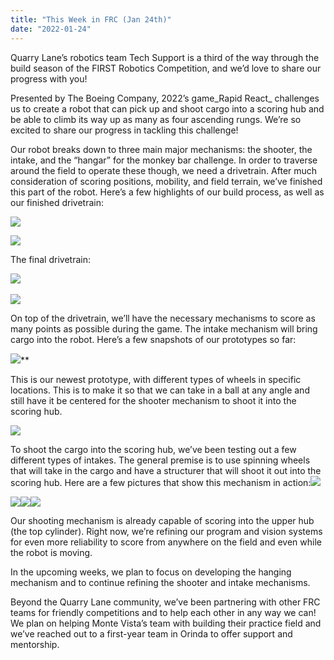 ```yaml
---
title: "This Week in FRC (Jan 24th)"
date: "2022-01-24"
---
```

Quarry Lane’s robotics team Tech Support is a third of the way through the build season of the FIRST Robotics Competition, and we’d love to share our progress with you!


Presented by The Boeing Company, 2022’s game_Rapid React_ challenges us to create a robot that can pick up and shoot cargo into a scoring hub and be able to climb its way up as many as four ascending rungs. We’re so excited to share our progress in tackling this challenge!



Our robot breaks down to three main major mechanisms: the shooter, the intake, and the “hangar” for the monkey bar challenge. In order to traverse around the field to operate these though, we need a drivetrain. After much consideration of scoring positions, mobility, and field terrain, we’ve finished this part of the robot. Here’s a few highlights of our build process, as well as our finished drivetrain:

![](https://lh6.googleusercontent.com/CEQXaPVKvjKLaBac6FEUNukYBs5N_EaVKTAuk8DKBl65mwca1KcbuptG-1ZISoYxLPw0Bsz1TSGFMFKBg79RLXSfwMEX1Zzay1YIafDSdi3LyC-uniDBYZnThs9eEUQ9mDqaFK25)


![](https://lh3.googleusercontent.com/8Lr2izlWf7gA-Hk2s_U_bAyS_z8CQAC9waCXpOLeI8OCRC9iti4cHXo00wnvlRoVn-xhezxCjyjzQo7SrNrf9EEeoFw1O1yFI3pWcvzhgfLKITaGX0oUuaJ2FCyt5QwcE8pvxNZI)  
  
The final drivetrain:

​​![](https://lh3.googleusercontent.com/WlGp9W5JPWb_aFop-g6XMeGxCDSIvLgMYo1yprOnTzLE8PJbI41jGU41cwlXa2aGo2QQ9CBMumhaQfEuOE57gXS3y7S6yOa7T6s9oMd49IDksaMne4sYMt54hUrIHyJc9ZU7dqCa)

![](https://lh5.googleusercontent.com/2sxpWJl_wk5n7MSdRP65lgeia-G_WVzkxv-GyZvbLeTzkPaX0egq20PEYUMXY6mn0WZ4llq38zxFldyIXRS3GT1SrH-Pg2fHrZrSZq2lFiQC-rZyduB_orrihtDy-4iDHg0U2_vc)

On top of the drivetrain, we’ll have the necessary mechanisms to score as many points as possible during the game. The intake mechanism will bring cargo into the robot. Here’s a few snapshots of our prototypes so far:

![](https://lh3.googleusercontent.com/6Nq8ru5PHcaXXdNvkHGHDE3vwgIW5dGdpKsRtqw2beCRyOn9CPu4fe-dbqmInOGB3bJW6eIF9vCKofJlGM8Gr4wr8uUSgTVKtGPUHcP4Zl4yREYoISIZOWi8i4P6D-a9EWJsXogO)**

This is our newest prototype, with different types of wheels in specific locations. This is to make it so that we can take in a ball at any angle and still have it be centered for the shooter mechanism to shoot it into the scoring hub.

![](https://lh4.googleusercontent.com/UZyN-MviN5CygrIHHVBb50-cgIlma8dJyW82fRtFbo0wpQPikSzhmL5nwcoqjZ7HdlfmuCFT4LymSMKtlbd__Ad66IwyukP_vYjmwre8Ro41Icqn6bqwFluZbFIj8XOR2oVu9ZdC)


To shoot the cargo into the scoring hub, we’ve been testing out a few different types of intakes. The general premise is to use spinning wheels that will take in the cargo and have a structurer that will shoot it out into the scoring hub. Here are a few pictures that show this mechanism in action:![](https://lh3.googleusercontent.com/KMmXXUOIqnQyBgTlRHv_TDGV6f6RRIHYKcBy7eX56eH17CMI0wMv9IaV6Xh4UaE3324Wc_Q4QyhZLr_uOXkaWWPaw6x6GpP0jAabDZT4aWr--Yr-MJD-dx_YKZ5aIdZxWTiSfatI)

![](https://lh3.googleusercontent.com/cwcncposKDEayT9lDS5nFJA-BBwSfzuHEvyGUZt2mC-3fUWZb2P7fQ9piRh6IuqC63CKlU3gtVMmNXtJQOhtPGmxtv1vgWUEQcePyE4DnSdnsrS0dVBMM8NkicLkyDp_NOnUykd4)![](https://lh5.googleusercontent.com/UHXSvewu_-3VURxe2qUQ3hFPfv94-3DddiLPZoXyWiqjIA7B3BMFCHvwdxZ4di_Jm0YVtqbI5nCII6uVEzfuRbFqvbqalFO0bGxdtMeiVXH1HWvEOMucLQAv7QpORGpoT9OEL8fR)![](https://lh3.googleusercontent.com/lzyiI9eg5pIVqzJcBy4oTbuWrI525koXVipoSwDuUqXfyi6aunZ8xXHd3RHrEtZh_DQ-DPI7lY5qY5_9IJRBLQQUEWoExSDdlxDi5Y666Bc6HEFlqE_yeVd-PfQe7xEHgwNBJGG2)  


Our shooting mechanism is already capable of scoring into the upper hub (the top cylinder). Right now, we’re refining our program and vision systems for even more reliability to score from anywhere on the field and even while the robot is moving.

In the upcoming weeks, we plan to focus on developing the hanging mechanism and to continue refining the shooter and intake mechanisms.

Beyond the Quarry Lane community, we’ve been partnering with other FRC teams for friendly competitions and to help each other in any way we can! We plan on helping Monte Vista’s team with building their practice field and we’ve reached out to a first-year team in Orinda to offer support and mentorship.
